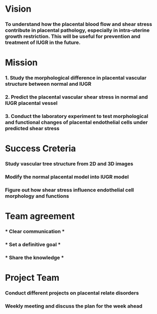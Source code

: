 # Vision
### **To understand how the placental blood flow and shear stress contribute in placental pathology, especially in intra-uterine growth restriction. This will be useful for prevention and treatment of IUGR in the future.**

# Mission
### 1. Study the morphological difference in placental vascular structure between normal and IUGR 
### 2. Predict the placental vascular shear stress in normal and IUGR placental vessel
### 3. Conduct the laboratory experiment to test morphological and functional changes of placental endothelial cells under predicted shear stress

# Success Creteria
### Study vascular tree structure from 2D and 3D images
### Modify the normal placental model into IUGR model
### Figure out how shear stress influence endothelial cell morphology and functions

# Team agreement
### * Clear communication *
### * Set a definitive goal *
### * Share the knowledge *

# Project Team 
### Conduct different projects on placental relate disorders
### Weekly meeting and discuss the plan for the week ahead
